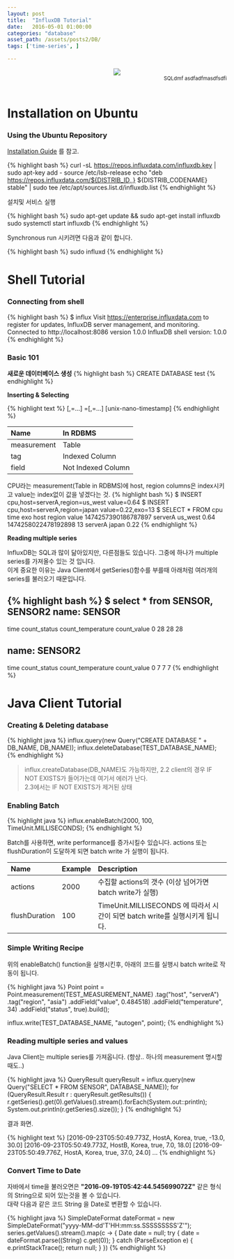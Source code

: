 ```yaml
---
layout: post
title:  "InfluxDB Tutorial"
date:   2016-05-01 01:00:00
categories: "database"
asset_path: /assets/posts2/DB/
tags: ['time-series', ]

---
```


<header>
    <img src="{{ page.asset_path }}grafana-iot.png" class="img-responsive img-rounded img-fluid">
    <div style="text-align:right;"> 
    <small>
        SQLdmf asdfadfmasdfsdfi
    </small>
    </div>
</header>

# Installation on Ubuntu

### Using the Ubuntu Repository
 
[Installation Guide][Installation Guide] 를 참고. 

{% highlight bash %}
curl -sL https://repos.influxdata.com/influxdb.key | sudo apt-key add -
source /etc/lsb-release
echo "deb https://repos.influxdata.com/${DISTRIB_ID,,} ${DISTRIB_CODENAME} stable" | sudo tee /etc/apt/sources.list.d/influxdb.list
{% endhighlight %}

설치및 서비스 실행 

{% highlight bash %}
sudo apt-get update && sudo apt-get install influxdb
sudo systemctl start influxdb
{% endhighlight %}

Synchronous run 시키려면 다음과 같이 합니다.

{% highlight bash %}
sudo influxd 
{% endhighlight %}


# Shell Tutorial

### Connecting from shell

{% highlight bash %}
$ influx
Visit https://enterprise.influxdata.com to register for updates, InfluxDB server management, and monitoring.
Connected to http://localhost:8086 version 1.0.0
InfluxDB shell version: 1.0.0
{% endhighlight %}

### Basic 101 

**새로운 데이터베이스 생성**
{% highlight bash %}
CREATE DATABASE test
{% endhighlight %}

**Inserting & Selecting**

{% highlight text %}
<measurement>[,<tag-key>=<tag-value>...] <field-key>=<field-value>[,<field2-key>=<field2-value>...] [unix-nano-timestamp]
{% endhighlight %}

| Name | In RDBMS | 
|:-----|:---------|
| measurement | Table |
| tag | Indexed Column |                         
| field | Not Indexed Column |


CPU라는 measurement(Table in RDBMS)에 host, region columns은 index시키고 value는 index없이 값을 넣겠다는 것. 
{% highlight bash %}
$ INSERT cpu,host=serverA,region=us_west value=0.64
$ INSERT cpu,host=serverA,region=japan value=0.22,exo=13
$ SELECT * FROM cpu
time			exo	host	region	value
1474257390186787897		serverA	us_west	0.64
1474258022478192898	13	serverA	japan	0.22
{% endhighlight %}

**Reading multiple series**

InfluxDB는 SQL과 많이 닮아있지만, 다른점들도 있습니다. 그중에 하나가 multiple series를 가져올수 있는 것 입니다.<br>
이게 중요한 이유는 Java Client에서 getSeries()함수를 부를때 아래처럼 여러개의 series를 불러오기 때문입니다.

{% highlight bash %}
$ select * from SENSOR, SENSOR2
name: SENSOR
------------
time	count_status	count_temperature	count_value
0	28		28			28

name: SENSOR2
-------------
time	count_status	count_temperature	count_value
0	7		7			7
{% endhighlight %}

# Java Client Tutorial
 
### Creating & Deleting database

{% highlight java %}
influx.query(new Query("CREATE DATABASE " + DB_NAME, DB_NAME));
influx.deleteDatabase(TEST_DATABASE_NAME);
{% endhighlight %}

> influx.createDatabase(DB_NAME)도 가능하지만, 2.2 client의 경우 IF NOT EXISTS가 들어가는데 여기서 에러가 난다.<br> 
> 2.3에서는 IF NOT EXISTS가 제거된 상태 

### Enabling Batch

{% highlight java %}
influx.enableBatch(2000, 100, TimeUnit.MILLISECONDS);
{% endhighlight %}

Batch를 사용하면, write performance를 증가시킬수 있습니다.
actions 또는 flushDuration이 도달하게 되면 batch write 가 실행이 됩니다.

| Name | Example | Description |
|:-----|:--------|:------------|
| actions | 2000 | 수집할 actions의 갯수 (이상 넘어가면 batch write가 실행) |
| flushDuration | 100 | TimeUnit.MILLISECONDS 에 따라서 시간이 되면 batch write를 실행시키게 됩니다. |

### Simple Writing Recipe

위의 enableBatch() function을 실행시킨후, 아래의 코드를 실행시 batch write로 작동이 됩니다.

{% highlight java %}
Point point = Point.measurement(TEST_MEASUREMENT_NAME)
        .tag("host", "serverA")
        .tag("region", "asia")
        .addField("value", 0.484518)
        .addField("temperature", 34)
        .addField("status", true).build();

influx.write(TEST_DATABASE_NAME, "autogen", point);
{% endhighlight %}

### Reading multiple series and values

Java Client는 multiple series를 가져옵니다. (항상.. 하나의 measurement 명시할때도..)

{% highlight java %}
QueryResult queryResult = influx.query(new Query("SELECT * FROM SENSOR", DATABASE_NAME));
for (QueryResult.Result r : queryResult.getResults()) {
    r.getSeries().get(0).getValues().stream().forEach(System.out::println);
    System.out.println(r.getSeries().size());
}
{% endhighlight %}

결과 화면. 

{% highlight text %}
[2016-09-23T05:50:49.773Z, HostA, Korea, true, -13.0, 30.0]
[2016-09-23T05:50:49.773Z, HostB, Korea, true, 7.0, 18.0]
[2016-09-23T05:50:49.776Z, HostA, Korea, true, 37.0, 24.0]
...
{% endhighlight %}

### Convert Time to Date 

자바에서 time을 불러오면은 **"2016-09-19T05:42:44.545699072Z"** 같은 형식의 String으로 되어 있는것을 볼 수 있습니다.<br>
대략 다음과 같은 코드 String 을 Date로 변환할 수 있습니다.

{% highlight java %}
SimpleDateFormat dateFormat = new SimpleDateFormat("yyyy-MM-dd'T'HH:mm:ss.SSSSSSSSS'Z'");
series.getValues().stream().map(c -> {
    Date date = null;
    try {
        date = dateFormat.parse((String) c.get(0));
    } catch (ParseException e) {
        e.printStackTrace();
        return null;
    }
})
{% endhighlight %}

[Installation Guide]: https://docs.influxdata.com/influxdb/v1.0/introduction/installation/